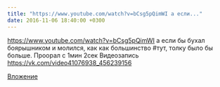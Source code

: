 ```yaml
---
title: "https://www.youtube.com/watch?v=bCsg5pQimWI а если..."
date: 2016-11-06 18:40:00 +0300
---
```


https://www.youtube.com/watch?v=bCsg5pQimWI а если бы бухал боярышником и молился, как как большинство #тут, толку было бы больше.
Проорал с 1мин 2сек
Видеозапись
https://vk.com/video41076938_456239156

[Вложение](https://vk.com/video41076938_456239156)

